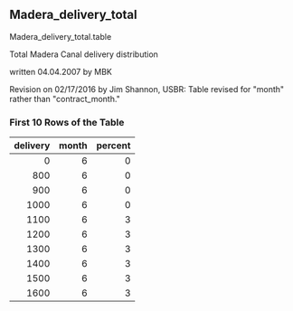 ## Madera_delivery_total
Madera_delivery_total.table

Total Madera Canal delivery distribution

written 04.04.2007 by MBK

Revision on 02/17/2016 by Jim Shannon, USBR: Table revised for "month" rather than "contract_month."

### First 10 Rows of the Table
|   delivery |   month |   percent |
|-----------:|--------:|----------:|
|          0 |       6 |         0 |
|        800 |       6 |         0 |
|        900 |       6 |         0 |
|       1000 |       6 |         0 |
|       1100 |       6 |         3 |
|       1200 |       6 |         3 |
|       1300 |       6 |         3 |
|       1400 |       6 |         3 |
|       1500 |       6 |         3 |
|       1600 |       6 |         3 |